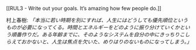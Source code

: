[[RUL3 - Write out your goals. It’s amazing how few people do.]]

村上春樹:
	*「本当に若い時期を別にすれば、人生にはどうしても優先順位というものが必要になってくる。時間とエネルギーをどのように振り分けていくかという順番作りだ。ある年齢までに、そのようなシステムを自分の中にきっちりこしらえておかないと、人生は焦点を欠いた、めりはりのないものになってしまう。」*

